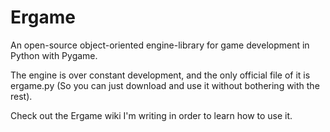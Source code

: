 Ergame
======

An open-source object-oriented engine-library for game development in Python with Pygame.

The engine is over constant development, and the only official file of it is ergame.py (So you can just download and use it without bothering with the rest).

Check out the Ergame wiki I'm writing in order to learn how to use it.

